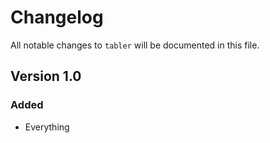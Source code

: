 # Changelog

All notable changes to `tabler` will be documented in this file.

## Version 1.0

### Added
- Everything
